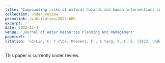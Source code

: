 ```yaml
---
title: "Compounding risks of natural hazards and human interventions in smart stormwater systems"
collection: under_review
permalink: /publication/2022-WRR
excerpt: ''
date: 2022-12-4
venue: 'Journal of Water Resources Planning and Management'
paperurl: ''
citation: '<b>Lin, C. Y.<\b>, Moazeni, F., & Yang, Y. C. E. (2022, under review). Compounding risks of natural hazards and human interventions in smart stormwater systems, <i>Water Resources Research</i>.'
---
```

This paper is currently under review.